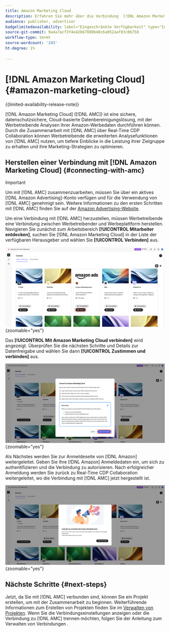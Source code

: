 ```yaml
---
title: Amazon Marketing Cloud
description: Erfahren Sie mehr über die Verbindung  [!DNL Amazon Marketing Cloud]  Real-Time CDP Collaboration mit .
audience: publisher, advertiser
badgelimitedavailability: label="Eingeschränkte Verfügbarkeit" type="Informative" url="https://helpx.adobe.com/de/legal/product-descriptions/real-time-customer-data-platform-collaboration.html newtab=true"
source-git-commit: 9a4a7acf3f4e42667889b40c6a052aaf83c06758
workflow-type: tm+mt
source-wordcount: '243'
ht-degree: 1%

---
```


# [!DNL Amazon Marketing Cloud] {#amazon-marketing-cloud}

{{limited-availability-release-note}}

[!DNL Amazon Marketing Cloud] ([!DNL AMC]) ist eine sichere, datenschutzsichere, Cloud-basierte Datenbereinigungslösung, mit der Werbetreibende Analysen ihrer Amazon-Werbedaten durchführen können. Durch die Zusammenarbeit mit [!DNL AMC] über Real-Time CDP Collaboration können Werbetreibende die erweiterten Analysefunktionen von [!DNL AMC] nutzen, um tiefere Einblicke in die Leistung ihrer Zielgruppe zu erhalten und ihre Marketing-Strategien zu optimieren.

## Herstellen einer Verbindung mit [!DNL Amazon Marketing Cloud] {#connecting-with-amc}

>[!IMPORTANT]
>
>Um mit [!DNL AMC] zusammenzuarbeiten, müssen Sie über ein aktives [!DNL Amazon Advertising]-Konto verfügen und für die Verwendung von [!DNL AMC] genehmigt sein. Weitere Informationen zu den ersten Schritten mit [!DNL AMC] finden Sie auf der [Amazon Advertising-Website](https://advertising.amazon.com/en/blog/amazon-marketing-cloud-now-available-in-the-us).

Um eine Verbindung mit [!DNL AMC] herzustellen, müssen Werbetreibende eine Verbindung zwischen Werbetreibender und Werbeplattform herstellen. Navigieren Sie zunächst zum Arbeitsbereich **[!UICONTROL Mitarbeiter entdecken]**, suchen Sie [!DNL Amazon Marketing Cloud] in der Liste der verfügbaren Herausgeber und wählen Sie **[!UICONTROL Verbinden]** aus.

![Der Arbeitsbereich „Mitarbeiter entdecken“ mit [!DNL Amazon Marketing Cloud] aktivierten Option „Verbinden“.](/help/assets/connect/advertising-platforms/amc-discover-collaborators.png){zoomable="yes"}

Das **[!UICONTROL Mit Amazon Marketing Cloud verbinden]** wird angezeigt. Überprüfen Sie die nächsten Schritte und Details zur Datenfreigabe und wählen Sie dann **[!UICONTROL Zustimmen und verbinden]** aus.

![Das Dialogfeld „Mit [!DNL Amazon Marketing Cloud] verbinden“ mit der hervorgehobenen Schaltfläche „Zustimmen“ und „Verbinden“.](/help/assets/connect/advertising-platforms/connect-to-amc.png){zoomable="yes"}

Als Nächstes werden Sie zur Anmeldeseite von [!DNL Amazon] weitergeleitet. Geben Sie Ihre [!DNL Amazon] Anmeldedaten ein, um sich zu authentifizieren und die Verbindung zu autorisieren. Nach erfolgreicher Anmeldung werden Sie zurück zu Real-Time CDP Collaboration weitergeleitet, wo die Verbindung mit [!DNL AMC] jetzt hergestellt ist.

![Bestätigungsmeldung über eine erfolgreiche Verbindung mit [!DNL Amazon Marketing Cloud].](/help/assets/connect/advertising-platforms/successful-connection.png){zoomable="yes"}

## Nächste Schritte {#next-steps}

Jetzt, da Sie mit [!DNL AMC] verbunden sind, können Sie ein Projekt erstellen, um mit der Zusammenarbeit zu beginnen. Weiterführende Informationen zum Erstellen von Projekten finden Sie im [Verwalten von Projekten](/help/guide/collaborate/manage-projects.md). Wenn Sie die Verbindungseinstellungen anzeigen oder die Verbindung zu [!DNL AMC] trennen möchten, folgen Sie der Anleitung zum Verwalten von Verbindungen .
